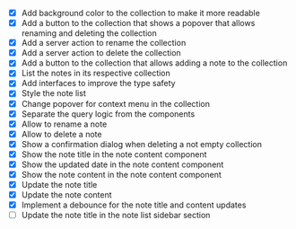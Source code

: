 - [x] Add background color to the collection to make it more readable
- [x] Add a button to the collection that shows a popover that allows renaming and deleting the collection
- [x] Add a server action to rename the collection
- [x] Add a server action to delete the collection
- [x] Add a button to the collection that allows adding a note to the collection
- [x] List the notes in its respective collection
- [x] Add interfaces to improve the type safety
- [x] Style the note list
- [x] Change popover for context menu in the collection
- [x] Separate the query logic from the components
- [x] Allow to rename a note
- [x] Allow to delete a note
- [x] Show a confirmation dialog when deleting a not empty collection
- [x] Show the note title in the note content component
- [x] Show the updated date in the note content component
- [x] Show the note content in the note content component
- [x] Update the note title
- [x] Update the note content
- [x] Implement a debounce for the note title and content updates
- [ ] Update the note title in the note list sidebar section
